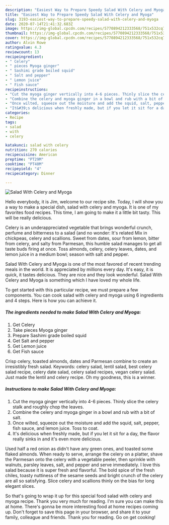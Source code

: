 ```yaml
---
description: "Easiest Way to Prepare Speedy Salad With Celery and Myoga"
title: "Easiest Way to Prepare Speedy Salad With Celery and Myoga"
slug: 3193-easiest-way-to-prepare-speedy-salad-with-celery-and-myoga
date: 2020-07-14T21:41:32.683Z
image: https://img-global.cpcdn.com/recipes/5770894212333568/751x532cq70/salad-with-celery-and-myoga-recipe-main-photo.jpg
thumbnail: https://img-global.cpcdn.com/recipes/5770894212333568/751x532cq70/salad-with-celery-and-myoga-recipe-main-photo.jpg
cover: https://img-global.cpcdn.com/recipes/5770894212333568/751x532cq70/salad-with-celery-and-myoga-recipe-main-photo.jpg
author: Alvin Rowe
ratingvalue: 4.3
reviewcount: 13
recipeingredient:
- " Celery"
- " pieces Myoga ginger"
- " Sashimi grade boiled squid"
- " Salt and pepper"
- " Lemon juice"
- " Fish sauce"
recipeinstructions:
- "Cut the myoga ginger vertically into 4-6 pieces. Thinly slice the celery stalk and roughly chop the leaves."
- "Combine the celery and myoga ginger in a bowl and rub with a bit of salt."
- "Once wilted, squeeze out the moisture and add the squid, salt, pepper, fish sauce, and lemon juice. Toss to coat."
- "It&#39;s delicious when freshly made, but if you let it sit for a day, the flavor really sinks in and it&#39;s even more delicious."
categories:
- Recipe
tags:
- salad
- with
- celery

katakunci: salad with celery 
nutrition: 270 calories
recipecuisine: American
preptime: "PT29M"
cooktime: "PT40M"
recipeyield: "4"
recipecategory: Dinner

---
```



![Salad With Celery and Myoga](https://img-global.cpcdn.com/recipes/5770894212333568/751x532cq70/salad-with-celery-and-myoga-recipe-main-photo.jpg)

Hello everybody, it is Jim, welcome to our recipe site. Today, I will show you a way to make a special dish, salad with celery and myoga. It is one of my favorites food recipes. This time, I am going to make it a little bit tasty. This will be really delicious.

Celery is an underappreciated vegetable that brings wonderful crunch, perfume and bitterness to a salad (and no wonder: It&#39;s related Mix in chickpeas, celery and scallions. Sweet from dates, sour from lemon, bitter from celery, and salty from Parmesan, this humble salad manages to get all taste buds firing at once. Toss almonds, celery, celery leaves, dates, and lemon juice in a medium bowl; season with salt and pepper.

Salad With Celery and Myoga is one of the most favored of recent trending meals in the world. It is appreciated by millions every day. It's easy, it is quick, it tastes delicious. They are nice and they look wonderful. Salad With Celery and Myoga is something which I have loved my whole life.


To get started with this particular recipe, we must prepare a few components. You can cook salad with celery and myoga using 6 ingredients and 4 steps. Here is how you can achieve it.

<!--inarticleads1-->

##### The ingredients needed to make Salad With Celery and Myoga:

1. Get  Celery
1. Take  pieces Myoga ginger
1. Prepare  Sashimi grade boiled squid
1. Get  Salt and pepper
1. Get  Lemon juice
1. Get  Fish sauce


Crisp celery, toasted almonds, dates and Parmesan combine to create an irresistibly fresh salad. Keywords: celery salad, lentil salad, best celery salad recipe, celery date salad, celery salad recipes, vegan celery salad. Just made the lentil and celery recipe. Oh my goodness, this is a winner. 

<!--inarticleads2-->

##### Instructions to make Salad With Celery and Myoga:

1. Cut the myoga ginger vertically into 4-6 pieces. Thinly slice the celery stalk and roughly chop the leaves.
1. Combine the celery and myoga ginger in a bowl and rub with a bit of salt.
1. Once wilted, squeeze out the moisture and add the squid, salt, pepper, fish sauce, and lemon juice. Toss to coat.
1. It&#39;s delicious when freshly made, but if you let it sit for a day, the flavor really sinks in and it&#39;s even more delicious.


Used half a red onion as didn&#39;t have any green ones, and toasted some flaked almonds. When ready to serve, arrange the celery on a platter, shave the Parmesan onto the celery with a vegetable peeler, then sprinkle with walnuts, parsley leaves, salt, and pepper and serve immediately. I love this salad because it is super fresh and flavorful. The bold spice of the fresh chiles, toasty nuttiness of the sesame seeds and bright crunch of the celery are all so satisfying. Slice celery and scallions thinly on the bias for long elegant slices. 

So that's going to wrap it up for this special food salad with celery and myoga recipe. Thank you very much for reading. I'm sure you can make this at home. There's gonna be more interesting food at home recipes coming up. Don't forget to save this page in your browser, and share it to your family, colleague and friends. Thank you for reading. Go on get cooking!
